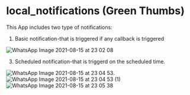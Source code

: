 # local_notifications (Green Thumbs)

This App includes two type of notifications:
1. Basic notification-that is triggered if any callback is triggered

![WhatsApp Image 2021-08-15 at 23 02 08](https://user-images.githubusercontent.com/48128175/129487172-f2e5fe75-42ff-4b0a-b903-4d6fcc6564e9.jpeg)

3. Scheduled notification-that is triggerd on the scheduled time.

![WhatsApp Image 2021-08-15 at 23 04 53](https://user-images.githubusercontent.com/48128175/129487317-41dd62a1-928b-4fcc-bd88-9aa0b2ff081c.jpeg).
![WhatsApp Image 2021-08-15 at 23 04 53 (1)](https://user-images.githubusercontent.com/48128175/129487330-8b543454-0d3e-4e99-a41b-8594ce6a23f7.jpeg)
![WhatsApp Image 2021-08-15 at 23 05 38](https://user-images.githubusercontent.com/48128175/129487335-a548198c-48dc-419d-be83-183566a219e2.jpeg)







